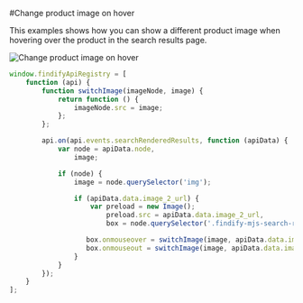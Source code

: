#Change product image on hover

This examples shows how you can show a different product image when hovering over the product in the search results page.

![Change product image on hover](https://raw.githubusercontent.com/findify/documentation/master/merchant-js-api/examples/images/productImageOnHover.png)

```javascript
window.findifyApiRegistry = [
    function (api) {
        function switchImage(imageNode, image) {
            return function () {
                imageNode.src = image;
            };
        };

        api.on(api.events.searchRenderedResults, function (apiData) {
            var node = apiData.node,
                image;

            if (node) {
                image = node.querySelector('img');

                if (apiData.data.image_2_url) {
                    var preload = new Image();
                        preload.src = apiData.data.image_2_url,
                        box = node.querySelector('.findify-mjs-search-results__main__content__product__box__image');

                   box.onmouseover = switchImage(image, apiData.data.image_2_url);
                   box.onmouseout = switchImage(image, apiData.data.image_url);
                }
            }
        });
    }
];
```

